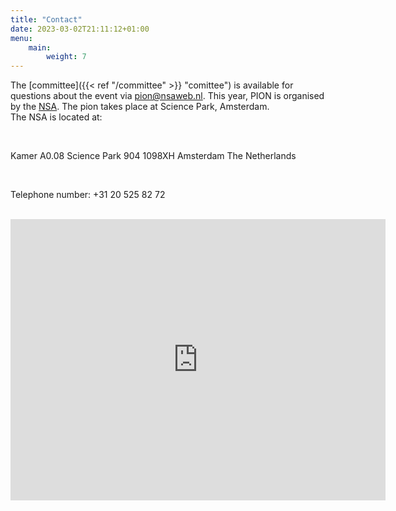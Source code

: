```yaml
---
title: "Contact"
date: 2023-03-02T21:11:12+01:00
menu:
    main:
        weight: 7
---
```


The [committee]({{< ref "/committee" >}} "comittee") is available for questions about the event via pion@nsaweb.nl.
This year, PION is organised by the [NSA](https://nsaweb.nl). The pion takes place at Science Park, Amsterdam.  <br>The NSA is located at:

<br>

Kamer A0.08
Science Park 904
1098XH Amsterdam
The Netherlands

<br>

Telephone number:
+31 20 525 82 72

<br>

<iframe id="maps" src="https://www.google.com/maps/embed?pb=!1m18!1m12!1m3!1d755.0076309688429!2d4.9546212206878835!3d52.354494910031285!2m3!1f0!2f0!3f0!3m2!1i1024!2i768!4f13.1!3m3!1m2!1s0x47c60944dbf6843b%3A0xdd1f69379952b5db!2sNatuurwetenschappelijke%20Studievereniging%20Amsterdam!5e0!3m2!1snl!2snl!4v1678740303644!5m2!1snl!2snl" width="600" height="450" style="border:0;" allowfullscreen="" loading="lazy" referrerpolicy="no-referrer-when-downgrade"></iframe>
